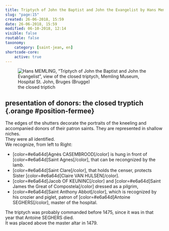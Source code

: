 ```yaml
---
title: Triptych of John the Baptist and John the Evangelist by Hans Memling
slug: "page:15"
created: 26-06-2018, 15:59
date: 26-06-2018, 15:59
modified: 06-10-2018, 12:14
visible: false
routable: false
taxonomy:
    category: [saint-jean, en]
shortcode-core:
    active: true
---
```

<figure><picture>
<source
sizes="(max-width: 767px) 98vw, (min-width: 959px) 50vw, 86vw"
srcset="
/user/sites/docs/pages/01.home/06.bruges/01.hopital-saint-jean/01.saint-jean/15.saint-jean_15/triptyque-ferme-280.webp 280w,
/user/sites/docs/pages/01.home/06.bruges/01.hopital-saint-jean/01.saint-jean/15.saint-jean_15/triptyque-ferme-380.webp 380w,
/user/sites/docs/pages/01.home/06.bruges/01.hopital-saint-jean/01.saint-jean/15.saint-jean_15/triptyque-ferme-480.webp 480w,
/user/sites/docs/pages/01.home/06.bruges/01.hopital-saint-jean/01.saint-jean/15.saint-jean_15/triptyque-ferme-640.webp 640w,
/user/sites/docs/pages/01.home/06.bruges/01.hopital-saint-jean/01.saint-jean/15.saint-jean_15/triptyque-ferme_700x736.webp 700w,
/user/sites/docs/pages/01.home/06.bruges/01.hopital-saint-jean/01.saint-jean/15.saint-jean_15/triptyque-ferme-840.webp 840w,
/user/sites/docs/pages/01.home/06.bruges/01.hopital-saint-jean/01.saint-jean/15.saint-jean_15/triptyque-ferme-1280.webp 1280w"
type="image/webp" />
<img
src="/user/sites/docs/pages/01.home/06.bruges/01.hopital-saint-jean/01.saint-jean/03.saint-jean_3/saint-jean-ferme_700x736.jpg" title="Hans MEMLING, “Triptych of John the Baptist and John the Evangelist”, view of the closed triptych, Memling Museum, Hospital St. John, Bruges (Brugge)" alt="Hans MEMLING, “Triptych of John the Baptist and John the Evangelist”, view of the closed triptych, Memling Museum, Hospital St. John, Bruges (Brugge)" class="class-70-img"
sizes="(max-width: 767px) 98vw, (min-width: 959px) 50vw, 86vw"
srcset="
/user/sites/docs/pages/01.home/06.bruges/01.hopital-saint-jean/01.saint-jean/15.saint-jean_15/triptyque-ferme-280.jpg 280w,
/user/sites/docs/pages/01.home/06.bruges/01.hopital-saint-jean/01.saint-jean/15.saint-jean_15/triptyque-ferme-380.jpg 380w,
/user/sites/docs/pages/01.home/06.bruges/01.hopital-saint-jean/01.saint-jean/15.saint-jean_15/triptyque-ferme-480.jpg 480w,
/user/sites/docs/pages/01.home/06.bruges/01.hopital-saint-jean/01.saint-jean/15.saint-jean_15/triptyque-ferme-640.jpg 640w,
/user/sites/docs/pages/01.home/06.bruges/01.hopital-saint-jean/01.saint-jean/15.saint-jean_15/triptyque-ferme_700x736.jpg 700w,
/user/sites/docs/pages/01.home/06.bruges/01.hopital-saint-jean/01.saint-jean/15.saint-jean_15/triptyque-ferme-840.webp 840w,
/user/sites/docs/pages/01.home/06.bruges/01.hopital-saint-jean/01.saint-jean/15.saint-jean_15/triptyque-ferme-1280.webp 1280w">
</picture><figcaption>the closed triptich</figcaption></figure>

## presentation of donors: the closed tryptich {.orange #position-fermee}

The edges of the shutters decorate the portraits of the kneeling and accompanied donors of their patron saints. 
They are represented in shallow niches.  
They were all identified.  
We recognize, from left to Right:
+ [color=#e6a64d]Agnès CASEMBROOD[/color] is hung in front of [color=#e6a64d]Saint Agnes[/color], that can be recongnized by the lamb.  
+ [color=#e6a64d]Saint Clare[/color], that holds the censer, protects Sister [color=#e6a64d]Claire VAN HULSEN[/color].  
+ [color=#e6a64d]Jacob OF KEUNINC[/color] and [color=#e6a64d]Saint James the Great of Compostela[/color] dressed as a pilgrim,
+ [color=#e6a64d]Saint Anthony Abbot[/color], which is recognized by his crozier and piglet, patron of [color=#e6a64d]Antoine SEGHERS[/color], master of the hospital.

The triptych was probably commanded before 1475, since it was in that year that Antoine SEGHERS died.  
It was placed above the master altar in 1479.